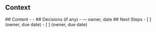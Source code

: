 # <risk and constraints> 
## Context 
<this is to discuss any risk or constraints in the project.> 
## Content 
- <Bullets or tables as required by your section> 
- <Add links/screenshots if helpful> 
## Decisions (if any) 
- <Decision> — owner, date 
## Next Steps 
- [ ] <Action 1> (owner, due date) 
- [ ] <Action 2> (owner, due date) 